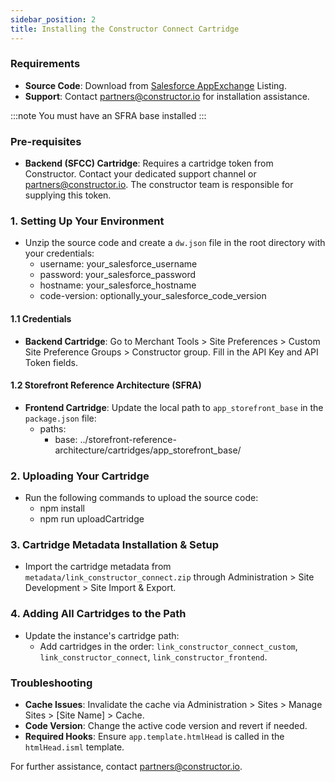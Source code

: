 ```yaml
---
sidebar_position: 2
title: Installing the Constructor Connect Cartridge
---
```


### Requirements
- **Source Code**: Download from [Salesforce AppExchange](https://appexchange.salesforce.com/appxListingDetail?listingId=ae2be66d-7c97-4a82-99f6-a3dd97298c8b&tab=e) Listing.
- **Support**: Contact [partners@constructor.io](mailto:partners@constructor.io) for installation assistance.

:::note
You must have an SFRA base installed
:::

### Pre-requisites
- **Backend (SFCC) Cartridge**: Requires a cartridge token from Constructor. Contact your dedicated support channel or partners@constructor.io. The constructor team is responsible for supplying this token.

### 1. Setting Up Your Environment
- Unzip the source code and create a `dw.json` file in the root directory with your credentials:
  - username: your_salesforce_username
  - password: your_salesforce_password
  - hostname: your_salesforce_hostname
  - code-version: optionally_your_salesforce_code_version

#### 1.1 Credentials
- **Backend Cartridge**: Go to Merchant Tools > Site Preferences > Custom Site Preference Groups > Constructor group. Fill in the API Key and API Token fields.

#### 1.2 Storefront Reference Architecture (SFRA)
- **Frontend Cartridge**: Update the local path to `app_storefront_base` in the `package.json` file:
  - paths:
    - base: ../storefront-reference-architecture/cartridges/app_storefront_base/

### 2. Uploading Your Cartridge
- Run the following commands to upload the source code:
  - npm install
  - npm run uploadCartridge

### 3. Cartridge Metadata Installation & Setup
- Import the cartridge metadata from `metadata/link_constructor_connect.zip` through Administration > Site Development > Site Import & Export.

### 4. Adding All Cartridges to the Path
- Update the instance's cartridge path:
  - Add cartridges in the order: `link_constructor_connect_custom`, `link_constructor_connect`, `link_constructor_frontend`.

### Troubleshooting
- **Cache Issues**: Invalidate the cache via Administration > Sites > Manage Sites > [Site Name] > Cache.
- **Code Version**: Change the active code version and revert if needed.
- **Required Hooks**: Ensure `app.template.htmlHead` is called in the `htmlHead.isml` template.

For further assistance, contact partners@constructor.io.